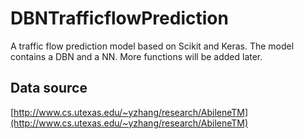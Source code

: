 # DBNTrafficflowPrediction
A traffic flow prediction model based on Scikit and Keras. The model contains a DBN and a NN. More functions will be added later.
## Data source
[http://www.cs.utexas.edu/~yzhang/research/AbileneTM](http://www.cs.utexas.edu/~yzhang/research/AbileneTM)
